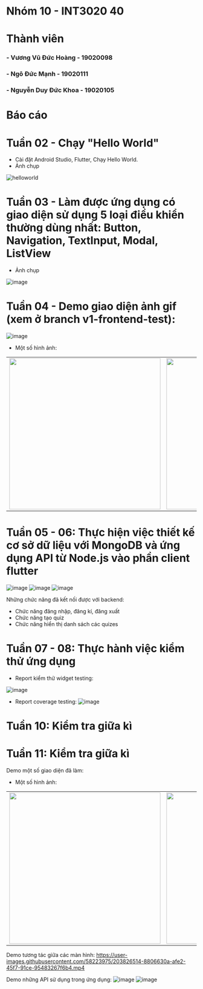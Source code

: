 # Nhóm 10 - INT3020 40
# Thành viên
### - Vương Vũ Đức Hoàng - 19020098
### - Ngô Đức Mạnh - 19020111
### - Nguyễn Duy Đức Khoa - 19020105

# Báo cáo 

# Tuần 02 - Chạy "Hello World"
+ Cài đặt Android Studio, Flutter, Chạy Hello World.
+ Ảnh chụp

![helloworld](https://user-images.githubusercontent.com/62580141/191534626-5adda994-4bbf-4692-8cea-18274f8e56ba.png)

# Tuần 03 - Làm được ứng dụng có giao diện sử dụng 5 loại điều khiển thường dùng nhất: Button, Navigation, TextInput, Modal, ListView
+ Ảnh chụp

![image](https://cdn.discordapp.com/attachments/1020955027319304229/1022755506244292629/groupPractice.gif)

# Tuần 04 - Demo giao diện ảnh gif (xem ở branch v1-frontend-test):

![image](https://cdn.discordapp.com/attachments/1020955027319304229/1025300104313327647/20220930_123831.gif)

+ Một số hình ảnh:

<table>
<tr>
<td><img src="https://user-images.githubusercontent.com/58223975/193210283-1f904a6c-f895-4411-9f53-568bff872d7a.png" height="400"></td>
<td><img src="https://user-images.githubusercontent.com/58223975/193210601-cbcfd47d-5462-470e-881d-05095bfc40b0.png" height="400"></td>
<td><img src="https://user-images.githubusercontent.com/58223975/193210678-bcf6850d-9f13-4c03-820b-fe85e9e4b0d9.png" height="400"></td>
<td><img src="https://user-images.githubusercontent.com/58223975/193210848-a4c5bb28-be18-45e6-b9bb-1f6c18ec4879.png" height="400"></td>
</tr>
</table>

# Tuần 05 - 06: Thực hiện việc thiết kế cơ sở dữ liệu với MongoDB và ứng dụng API từ Node.js vào phần client flutter
![image](https://user-images.githubusercontent.com/58223975/199229377-ac061d3c-7474-47f6-9790-37d13bf60fa4.png)
![image](https://user-images.githubusercontent.com/58223975/199229622-474f7648-277b-4346-9c33-75811c7d0eb1.png)
![image](https://user-images.githubusercontent.com/58223975/199229750-98652a1b-6c39-4eeb-98c4-89e376d17b7d.png)

Những chức năng đã kết nối được với backend:
+ Chức năng đăng nhập, đăng kí, đăng xuất
+ Chức năng tạo quiz
+ Chức năng hiển thị danh sách các quizes

# Tuần 07 - 08: Thực hành việc kiểm thử ứng dụng
+ Report kiểm thử widget testing:
 
 ![image](https://user-images.githubusercontent.com/58223975/199227749-5ba9ea59-8a65-4247-9885-91d1be405f80.png)
+ Report coverage testing:
![image](https://user-images.githubusercontent.com/58223975/199228543-e72c8ba5-2e76-4a81-95bc-d3d5c35891a0.png)

# Tuần 10: Kiểm tra giữa kì

# Tuần 11: Kiểm tra giữa kì

Demo một số giao diện đã làm:
+ Một số hình ảnh:

<table>
<tr>
<td><img src="https://user-images.githubusercontent.com/58223975/203826058-762ffe7b-9efd-46a6-ab5a-cbf9b52efcf6.PNG" height="400"></td>
<td><img src="https://user-images.githubusercontent.com/58223975/203826187-46a9abe7-0f37-49de-aaa4-0c01367fa374.PNG" height="400"></td>
<td><img src="https://user-images.githubusercontent.com/58223975/203826233-05012262-d527-44b1-95d1-4bbde17331b7.PNG" height="400"></td>
<td><img src="https://user-images.githubusercontent.com/58223975/203826274-3a4c409c-7baa-42ce-af6e-0ad7d32868d6.PNG" height="400"></td>
<td><img src="https://user-images.githubusercontent.com/58223975/203826377-925c0917-8d55-4af9-9131-f4fc8210f9f1.PNG" height="400"></td>
</tr>
</table>

Demo tương tác giữa các màn hình:
https://user-images.githubusercontent.com/58223975/203826514-8806630a-afe2-45f7-91ce-95483267f6b4.mp4

Demo những API sử dụng trong ứng dụng:
![image](https://user-images.githubusercontent.com/58223975/203826907-845262c0-0eb4-4136-8aa0-13ca3f4e0781.png)
![image](https://user-images.githubusercontent.com/58223975/203827152-a47cf5b9-f531-4058-b09a-3181f385f3a6.png)


